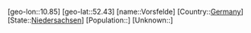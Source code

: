 ﻿---
location: [52.43,10.85]
type: City
tags:
- geo/City


SpocWebEntityId: 35355
isDeleted: false
confidential: public

---
[geo-lon::10.85]
[geo-lat::52.43]
[name::Vorsfelde]
[Country::[Germany](geo/Continent/Europe/Germany.md)]
[State::[Niedersachsen](geo/Continent/Europe/Germany/Niedersachsen.md)]
[Population::]
[Unknown::]

